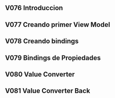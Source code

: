 



## V076 Introduccion

## V077 Creando primer View Model

## V078 Creando bindings

## V079 Bindings de Propiedades

## V080 Value Converter 

## V081 Value Converter Back 

